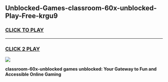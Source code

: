 
## Unblocked-Games-classroom-60x-unblocked-Play-Free-krgu9
<h3>
<a href="https://premium76.site?title=classroom-60x-unblocked&ref=12A">CLICK TO PLAY</a></h3>
<hr>

<h3>
<a href="https://premium76.site?title=classroom-60x-unblocked&ref=12A">CLICK 2 PLAY</a>
  
</h3>

<a href="https://premium76.site?title=classroom-60x-unblocked&ref=12A"><img src="https://clearcache.store/games.png"></a>


**classroom-60x-unblocked games unblocked: Your Gateway to Fun and Accessible Online Gaming**
